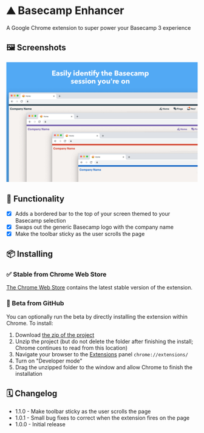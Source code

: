 # ⛰ Basecamp Enhancer

A Google Chrome extension to super power your Basecamp 3 experience

## 🖼 Screenshots

![Promo](images/promo.png)

## 🧾 Functionality
- [x] Adds a bordered bar to the top of your screen themed to your Basecamp selection
- [x] Swaps out the generic Basecamp logo with the company name
- [x] Make the toolbar sticky as the user scrolls the page

## 📦 Installing

### ✅ Stable from Chrome Web Store
[The Chrome Web Store](https://chrome.google.com/webstore/detail/basecamp-enhancer/hllgadpbecmjmfbjpclnjhlppanhalmk) contains the latest stable version of the extension.

### 🐞 Beta from GitHub
You can optionally run the beta by directly installing the extension within Chrome. To install:

1. Download [the zip of the project](https://github.com/aaronbushnell/basecamp-enhancer/archive/master.zip)
2. Unzip the project (but do not delete the folder after finishing the install; Chrome continues to read from this location)
3. Navigate your browser to the [Extensions](chrome://extensions/) panel `chrome://extensions/`
4. Turn on "Developer mode"
5. Drag the unzipped folder to the window and allow Chrome to finish the installation

## 🗓 Changelog

- 1.1.0 - Make toolbar sticky as the user scrolls the page
- 1.0.1 - Small bug fixes to correct when the extension fires on the page
- 1.0.0 - Initial release
